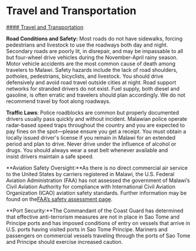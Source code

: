 # Travel and Transportation

[#### Travel and Transportation](javascript:void(0); "Travel and Transportation")

**Road Conditions and Safety:** Most roads do not have sidewalks, forcing pedestrians and livestock to use the roadways both day and night. Secondary roads are poorly lit, in disrepair, and may be impassable to all but four-wheel drive vehicles during the November-April rainy season. Motor vehicle accidents are the most common cause of death among travelers to Malawi. Safety hazards include the lack of road shoulders, potholes, pedestrians, bicyclists, and livestock. You should drive defensively and avoid road travel outside cities at night. Road support networks for stranded drivers do not exist. Fuel supply, both diesel and gasoline, is often erratic and travelers should plan accordingly. We do not recommend travel by foot along roadways.

**Traffic Laws**: Police roadblocks are common but properly documented drivers usually pass quickly and without incident. Malawian police operate radar-based speed traps throughout the country and you are expected to pay fines on the spot—please ensure you get a receipt. You must obtain a locally issued driver's license if you remain in Malawi for an extended period and plan to drive. Never drive under the influence of alcohol or drugs. You should always wear a seat belt whenever available and insist drivers maintain a safe speed.

**Aviation Safety Oversight:**As there is no direct commercial air service to the United States by carriers registered in Malawi, the U.S. Federal Aviation Administration (FAA) has not assessed the government of Malawi’s Civil Aviation Authority for compliance with International Civil Aviation Organization (ICAO) aviation safety standards. Further information may be found on the[FAA’s safety assessment page](https://www.faa.gov/about/initiatives/iasa).

**Port Security:**The Commandant of the Coast Guard has determined that effective anti-terrorism measures are not in place in Sao Tome and Principe ports and has imposed conditions of entry on vessels that arrive in U.S. ports having visited ports in Sao Tome Principe. Mariners and passengers on commercial vessels traveling through the ports of Sao Tome and Principe should exercise increased caution.